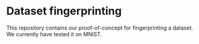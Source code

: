 # Dataset fingerprinting
This repository contains our proof-of-concept for fingerprinting a dataset.
We currently have tested it on MNIST.
